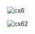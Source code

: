 ![cs6](https://github.com/backsnacks/adobe-crack-cs6/assets/144027023/4dd9301b-7c94-489a-8f78-a1712ba92d2b)

![cs62](https://github.com/backsnacks/adobe-crack-cs6/assets/144027023/8b388e1a-abe5-4089-9daf-1206b5d99367)



